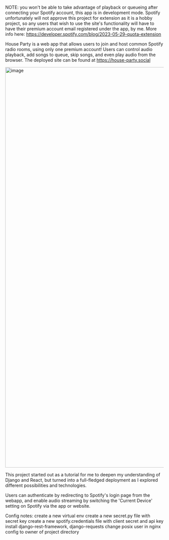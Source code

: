 NOTE: you won't be able to take advantage of playback or queueing after connecting your Spotify account, this app is in development mode. Spotify unfortunately will not approve this project for extension as it is a hobby project, so any users that wish to use the site's functionality will have to have their premium account email registered under the app, by me. More info here: https://developer.spotify.com/blog/2023-05-29-quota-extension

House Party is a web app that allows users to join and host common Spotify radio rooms, using only one premium account! Users can control audio playback, add songs to queue, skip songs, and even play audio from the browser.
The deployed site can be found at https://house-party.social

<img width="2558" height="1267" alt="image" src="https://github.com/user-attachments/assets/a86e1105-e86b-4dae-831c-e5b4b761eb9c" />

This project started out as a tutorial for me to deepen my understanding of Django and React, but turned into a full-fledged deployment as I explored different possibilities and technologies.

Users can authenticate by redirecting to Spotify's login page from the webapp, and enable audio streaming by switching the 'Current Device' setting on Spotify via the app or website.

Config notes:
create a new virtual env
create a new secret.py file with secret key
create a new spotify.credentials file with client secret and api key
install django-rest-framework, django-requests
change posix user in nginx config to owner of project directory
